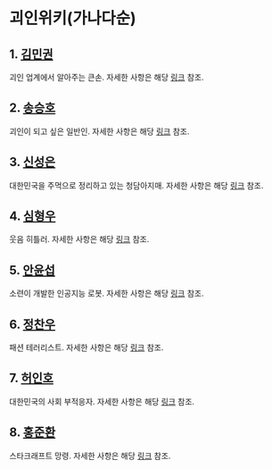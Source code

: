 # 괴인위키(가나다순)

## 1. [김민권](./mk.md)
괴인 업계에서 알아주는 큰손. 자세한 사항은 해당 [링크](./mk.md) 참조.

## 2. [송승호](./sh.md)
괴인이 되고 싶은 일반인. 자세한 사항은 해당 [링크](./sh.md) 참조.

## 3. [신성은](./se.md)
대한민국을 주먹으로 정리하고 있는 청담아지매. 자세한 사항은 해당 [링크](./se.md) 참조.

## 4. [심형우](./hw.md)
웃음 히틀러. 자세한 사항은 해당 [링크](./hw.md) 참조.

## 5. [안윤섭](./ys.md)
소련이 개발한 인공지능 로봇. 자세한 사항은 해당 [링크](./ys.md) 참조.

## 6. [정찬우](./cw.md)
패션 테러리스트. 자세한 사항은 해당 [링크](./cw.md) 참조.

## 7. [허인호](./ih-cn.md)
대한민국의 사회 부적응자. 자세한 사항은 해당 [링크](./ih-cn.md) 참조.

## 8. [홍준환](./jh.md)
스타크래프트 망령. 자세한 사항은 해당 [링크](./jh.md) 참조.
